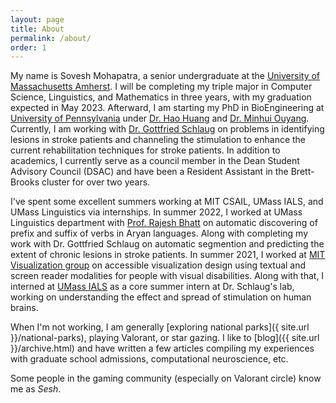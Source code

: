 ```yaml
---
layout: page
title: About
permalink: /about/
order: 1
---
```


My name is Sovesh Mohapatra, a senior undergraduate at the [University of Massachusetts Amherst](http://umass.edu/). I will be completing my triple major in Computer Science, Linguistics, and Mathematics in three years, with my graduation expected in May 2023. Afterward, I am starting my PhD in  BioEngineering at [University of Pennsylvania](https://be.seas.upenn.edu/) under [Dr. Hao Huang](https://www.med.upenn.edu/apps/faculty/index.php/g275/p8837947) and [Dr. Minhui Ouyang](https://www.med.upenn.edu/apps/faculty/index.php/g275/p8844108). Currently, I am working with [Dr. Gottfried Schlaug](http://profiles.umassmed.edu/display/22559132) on problems in identifying lesions in stroke patients and channeling the stimulation to enhance the current rehabilitation techniques for stroke patients. In addition to academics, I currently serve as a council member in the Dean Student Advisory Council (DSAC) and have been a Resident Assistant in the Brett-Brooks cluster for over two years.

I've spent some excellent summers working at MIT CSAIL, UMass IALS, and UMass Linguistics via internships. In summer 2022, I worked at UMass Linguistics department with [Prof. Rajesh Bhatt](https://www.umass.edu/linguistics/member/rajesh-bhatt) on automatic discovering of prefix and suffix of verbs in Aryan languages. Along with completing my work with Dr. Gottfried Schlaug on automatic segmention and predicting the extent of chronic lesions in stroke patients. In summer 2021, I worked at [MIT Visualization group](http://vis.csail.mit.edu/) on accessible visualization design using textual and screen reader modalities for people with visual disabilities. Along with that, I interned at [UMass IALS](https://www.umass.edu/ials/csi) as a core summer intern at Dr. Schlaug's lab, working on understanding the effect and spread of stimulation on human brains.

When I'm not working, I am generally [exploring national parks]({ site.url }}/national-parks), playing Valorant, or star gazing. I like to [blog]({{ site.url }}/archive.html) and have written a few articles compiling my experiences with graduate school admissions, computational neuroscience, etc.

Some people in the gaming community (especially on Valorant circle) know me as *Sesh*.
